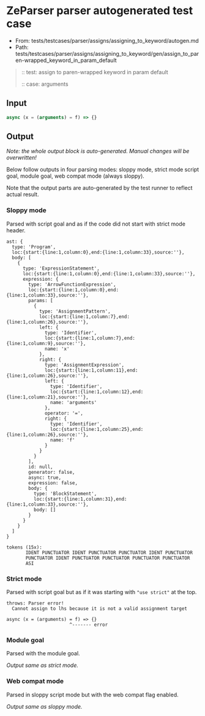 # ZeParser parser autogenerated test case

- From: tests/testcases/parser/assigns/assigning_to_keyword/autogen.md
- Path: tests/testcases/parser/assigns/assigning_to_keyword/gen/assign_to_paren-wrapped_keyword_in_param_default

> :: test: assign to paren-wrapped keyword in param default
>
> :: case: arguments

## Input


`````js
async (x = (arguments) = f) => {}
`````

## Output

_Note: the whole output block is auto-generated. Manual changes will be overwritten!_

Below follow outputs in four parsing modes: sloppy mode, strict mode script goal, module goal, web compat mode (always sloppy).

Note that the output parts are auto-generated by the test runner to reflect actual result.

### Sloppy mode

Parsed with script goal and as if the code did not start with strict mode header.

`````
ast: {
  type: 'Program',
  loc:{start:{line:1,column:0},end:{line:1,column:33},source:''},
  body: [
    {
      type: 'ExpressionStatement',
      loc:{start:{line:1,column:0},end:{line:1,column:33},source:''},
      expression: {
        type: 'ArrowFunctionExpression',
        loc:{start:{line:1,column:0},end:{line:1,column:33},source:''},
        params: [
          {
            type: 'AssignmentPattern',
            loc:{start:{line:1,column:7},end:{line:1,column:26},source:''},
            left: {
              type: 'Identifier',
              loc:{start:{line:1,column:7},end:{line:1,column:9},source:''},
              name: 'x'
            },
            right: {
              type: 'AssignmentExpression',
              loc:{start:{line:1,column:11},end:{line:1,column:26},source:''},
              left: {
                type: 'Identifier',
                loc:{start:{line:1,column:12},end:{line:1,column:21},source:''},
                name: 'arguments'
              },
              operator: '=',
              right: {
                type: 'Identifier',
                loc:{start:{line:1,column:25},end:{line:1,column:26},source:''},
                name: 'f'
              }
            }
          }
        ],
        id: null,
        generator: false,
        async: true,
        expression: false,
        body: {
          type: 'BlockStatement',
          loc:{start:{line:1,column:31},end:{line:1,column:33},source:''},
          body: []
        }
      }
    }
  ]
}

tokens (15x):
       IDENT PUNCTUATOR IDENT PUNCTUATOR PUNCTUATOR IDENT PUNCTUATOR
       PUNCTUATOR IDENT PUNCTUATOR PUNCTUATOR PUNCTUATOR PUNCTUATOR
       ASI
`````

### Strict mode

Parsed with script goal but as if it was starting with `"use strict"` at the top.

`````
throws: Parser error!
  Cannot assign to lhs because it is not a valid assignment target

async (x = (arguments) = f) => {}
                       ^------- error
`````


### Module goal

Parsed with the module goal.

_Output same as strict mode._

### Web compat mode

Parsed in sloppy script mode but with the web compat flag enabled.

_Output same as sloppy mode._
